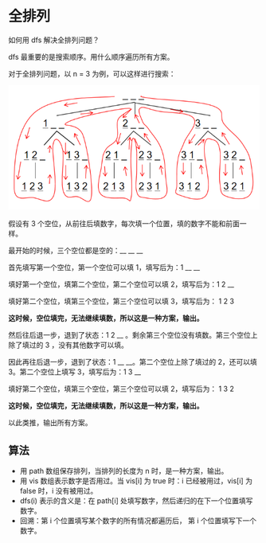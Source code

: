 # 全排列

如何用 dfs 解决全排列问题？

dfs 最重要的是搜索顺序。用什么顺序遍历所有方案。

对于全排列问题，以 n = 3 为例，可以这样进行搜索：

![](imgs/1.png)

假设有 3 个空位，从前往后填数字，每次填一个位置，填的数字不能和前面一样。

最开始的时候，三个空位都是空的：__ __ __

首先填写第一个空位，第一个空位可以填 1，填写后为：1 __ __

填好第一个空位，填第二个空位，第二个空位可以填 2，填写后为：1 2 __

填好第二个空位，填第三个空位，第三个空位可以填 3，填写后为： 1 2 3

**这时候，空位填完，无法继续填数，所以这是一种方案，输出。**

然后往后退一步，退到了状态：1 2 __ 。剩余第三个空位没有填数。第三个空位上除了填过的 3 ，没有其他数字可以填。

因此再往后退一步，退到了状态：1 __ __。第二个空位上除了填过的 2，还可以填 3。第二个空位上填写 3，填写后为：1 3 __

填好第二个空位，填第三个空位，第三个空位可以填 2，填写后为： 1 3 2

**这时候，空位填完，无法继续填数，所以这是一种方案，输出。**

以此类推，输出所有方案。

## 算法

- 用 path 数组保存排列，当排列的长度为 n 时，是一种方案，输出。
- 用 vis 数组表示数字是否用过。当 vis[i] 为 true 时：i 已经被用过，vis[i] 为 false 时，i 没有被用过。
- dfs(i) 表示的含义是：在 path[i] 处填写数字，然后递归的在下一个位置填写数字。
- 回溯：第 i 个位置填写某个数字的所有情况都遍历后， 第 i 个位置填写下一个数字。
